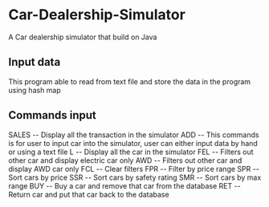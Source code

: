 # Car-Dealership-Simulator
A Car dealership simulator that build on Java

## Input data
This program able to read from text file and store the data in the program using hash map

## Commands input
SALES -- Display all the transaction in the simulator
ADD -- This commands is for user to input car into the simulator, user can either input data by hand or using a text file
L -- Display all the car in the simulator
FEL -- Filters out other car and display electric car only
AWD -- Filters out other car and display AWD car only
FCL -- Clear filters
FPR -- Filter by price range
SPR -- Sort cars by price
SSR -- Sort cars by safety rating
SMR -- Sort cars by max range
BUY -- Buy a car and remove that car from the database 
RET -- Return car and put that car back to the database
